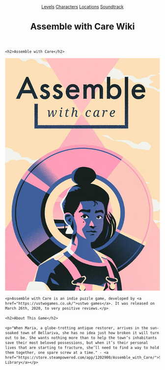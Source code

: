 <!DOCTYPE html>
<html lang="en">
<head>
	<title>Assemble with Care Wiki</title>
	<link rel="stylesheet" href="final.css">
</head>
<body>
	<header>
        <nav>
		<a href="level.select.html">Levels</a>
		<a href="character.select.html">Characters</a>
		<a href="location.select.html">Locations</a>
		<a href="soundtrack.html">Soundtrack</a>
	</nav>
	<h1>Assemble with Care Wiki</h1>
	</header>
</body>
<article>
 
	<h2>Assemble with Care</h2>

 <aside>
	 <img src="/Images/titleimage.jpg" alt="Assemble with Care">
</aside>
	
	<p>Assemble with Care is an indie puzzle game, developed by <a href="https://ustwogames.co.uk/">ustwo games</a>. It was released on March 26th, 2020, to very positive reviews.</p>
	
	<h2>About This Game</h2>
	
	<p>"When Maria, a globe-trotting antique restorer, arrives in the sun-soaked town of Bellariva, she has no idea just how broken it will turn out to be. She wants nothing more than to help the town’s inhabitants save their most beloved possessions, but when it’s their personal lives that are starting to fracture, she’ll need to find a way to hold them together, one spare screw at a time." - <a href="https://store.steampowered.com/app/1202900/Assemble_with_Care/">Steam Library</a></p>

